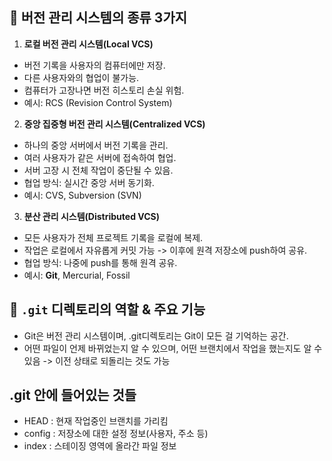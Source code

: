 ## 📘 버전 관리 시스템의 종류 3가지

1. **로컬 버전 관리 시스템(Local VCS)**
- 버전 기록을 사용자의 컴퓨터에만 저장.
- 다른 사용자와의 협업이 불가능.
- 컴퓨터가 고장나면 버전 히스토리 손실 위험.
- 예시: RCS (Revision Control System)

2. **중앙 집중형 버전 관리 시스템(Centralized VCS)**
- 하나의 중앙 서버에서 버전 기록을 관리.
- 여러 사용자가 같은 서버에 접속하여 협업.
- 서버 고장 시 전체 작업이 중단될 수 있음.
- 협업 방식: 실시간 중앙 서버 동기화.
- 예시: CVS, Subversion (SVN)

3. **분산 관리 시스템(Distributed VCS)**
- 모든 사용자가 전체 프로젝트 기록을 로컬에 복제.
- 작업은 로컬에서 자유롭게 커밋 가능 -> 이후에 원격 저장소에 push하여 공유.
- 협업 방식: 나중에 push를 통해 원격 공유.
- 예시: **Git**, Mercurial, Fossil

##  📁 `.git` 디렉토리의 역할 & 주요 기능
- Git은 버전 관리 시스템이며, .git디렉토리는 Git이 모든 걸 기억하는 공간.
- 어떤 파일이 언제 바뀌었는지 알 수 있으며, 어떤 브랜치에서 작업을 했는지도 알 수 있음 -> 이전 상태로 되돌리는 것도 가능


## .git 안에 들어있는 것들
- HEAD : 현재 작업중인 브랜치를 가리킴
- config : 저장소에 대한 설정 정보(사용자, 주소 등)
- index : 스테이징 영역에 올라간 파일 정보


